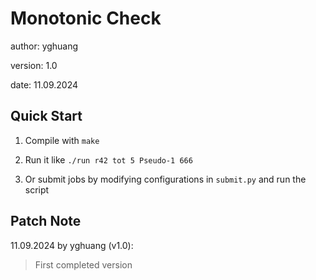 # Monotonic Check

author: yghuang

version: 1.0

date: 11.09.2024

## Quick Start

1. Compile with `make`

2. Run it like `./run r42 tot 5 Pseudo-1 666`

3. Or submit jobs by modifying configurations in `submit.py` and run the script

## Patch Note

11.09.2024 by yghuang (v1.0):

> First completed version

